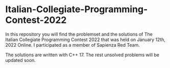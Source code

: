 # Italian-Collegiate-Programming-Contest-2022
In this repository you will find the problemset and the solutions of The Italian Collegiate Programming Contest 2022 that was held on January 12th, 2022 Online. I participated as a member of Sapienza Red Team.

The solutions are written with C++ 17. The rest unsolved problems will be updated soon.
